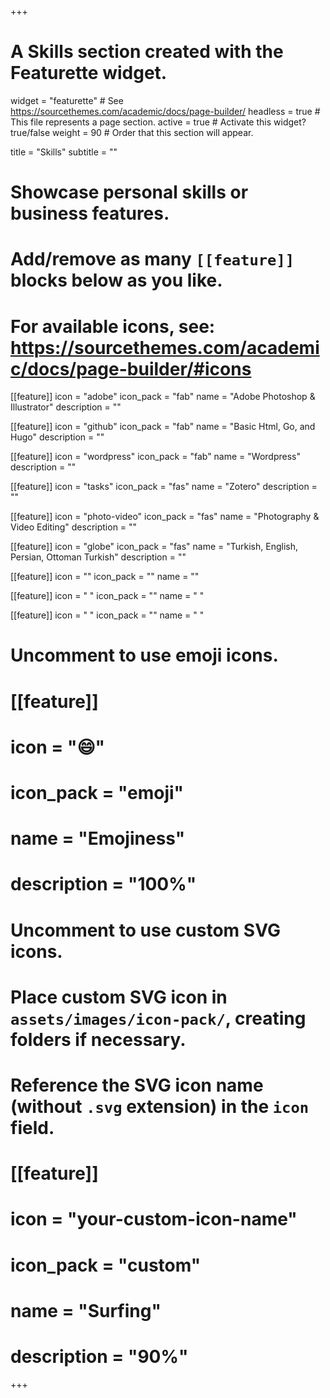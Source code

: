 +++
# A Skills section created with the Featurette widget.
widget = "featurette"  # See https://sourcethemes.com/academic/docs/page-builder/
headless = true  # This file represents a page section.
active = true  # Activate this widget? true/false
weight = 90  # Order that this section will appear.

title = "Skills"
subtitle = ""

# Showcase personal skills or business features.
# 
# Add/remove as many `[[feature]]` blocks below as you like.
# 
# For available icons, see: https://sourcethemes.com/academic/docs/page-builder/#icons

[[feature]]
  icon = "adobe"
  icon_pack = "fab"
  name = "Adobe Photoshop & Illustrator"
  description = "" 
  
[[feature]]
  icon = "github"
  icon_pack = "fab"
  name = "Basic Html, Go, and Hugo"
  description = "" 
 
[[feature]]
  icon = "wordpress"
  icon_pack = "fab"
  name = "Wordpress"
  description = ""
    
[[feature]]
  icon = "tasks"
  icon_pack = "fas"
  name = "Zotero"
  description = ""  
  
[[feature]]
  icon = "photo-video"
  icon_pack = "fas"
  name = "Photography & Video Editing"
  description = ""

[[feature]]
  icon = "globe"
  icon_pack = "fas"
  name = "Turkish, English, Persian, Ottoman Turkish"
  description = ""  

[[feature]]
  icon = ""
  icon_pack = ""
  name = ""


[[feature]]
  icon = " "
  icon_pack = ""
  name = " "


[[feature]]
  icon = " "
  icon_pack = ""
  name = " "
  
# Uncomment to use emoji icons.
# [[feature]]
#  icon = ":smile:"
#  icon_pack = "emoji"
#  name = "Emojiness"
#  description = "100%"  

# Uncomment to use custom SVG icons.
# Place custom SVG icon in `assets/images/icon-pack/`, creating folders if necessary.
# Reference the SVG icon name (without `.svg` extension) in the `icon` field.
# [[feature]]
#  icon = "your-custom-icon-name"
#  icon_pack = "custom"
#  name = "Surfing"
#  description = "90%"

+++
